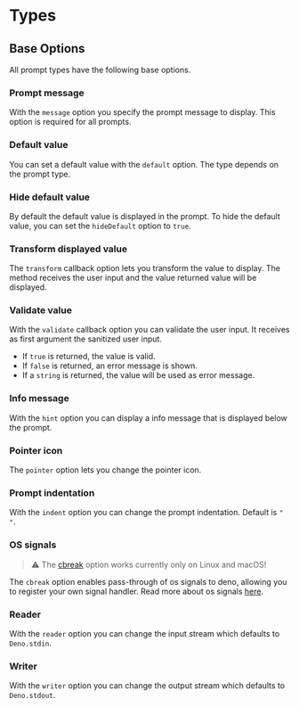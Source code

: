 # Types

## Base Options

All prompt types have the following base options.

### Prompt message

With the `message` option you specify the prompt message to display. This option
is required for all prompts.

### Default value

You can set a default value with the `default` option. The type depends on the
prompt type.

### Hide default value

By default the default value is displayed in the prompt. To hide the default
value, you can set the `hideDefault` option to `true`.

### Transform displayed value

The `transform` callback option lets you transform the value to display. The
method receives the user input and the value returned value will be displayed.

### Validate value

With the `validate` callback option you can validate the user input. It receives
as first argument the sanitized user input.

- If `true` is returned, the value is valid.
- If `false` is returned, an error message is shown.
- If a `string` is returned, the value will be used as error message.

### Info message

With the `hint` option you can display a info message that is displayed below
the prompt.

### Pointer icon

The `pointer` option lets you change the pointer icon.

### Prompt indentation

With the `indent` option you can change the prompt indentation. Default is
`" "`.

### OS signals

> ⚠️ The [cbreak](https://deno.land/api@v1.31.1?s=Deno.SetRawOptions#prop_cbreak)
> option works currently only on Linux and macOS!

The `cbreak` option enables pass-through of os signals to deno, allowing you to
register your own signal handler. Read more about os signals
[here](../os_signals.md).

### Reader

With the `reader` option you can change the input stream which defaults to
`Deno.stdin`.

### Writer

With the `writer` option you can change the output stream which defaults to
`Deno.stdout`.
